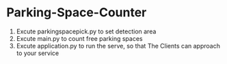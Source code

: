# Parking-Space-Counter

1. Excute parkingspacepick.py to set detection area
2. Excute main.py to count free parking spaces
3. Excute application.py to run the serve, so that The Clients can approach to your service

